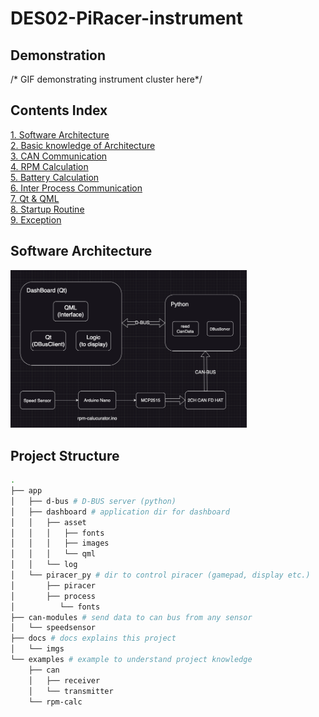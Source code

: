 # DES02-PiRacer-instrument
## Demonstration
/* GIF demonstrating instrument cluster here*/

## Contents Index
[1. Software Architecture](#software-architecture)  
[2. Basic knowledge of Architecture](./docs/basic-knowledge-of-the-architecture.md)  
[3. CAN Communication](./docs/CAN-Communication.md)  
[4. RPM Calculation](./docs/RPM-Calculation.md)  
[5. Battery Calculation](./docs/Battery_Level_Calculation.md)  
[6. Inter Process Communication](./docs/Inter-Process-Communication.md)  
[7. Qt & QML](./docs/Qt-QML.md)  
[8. Startup Routine](./docs/Startup-Routine.md)  
[9. Exception](./docs/Exception.md)  

## Software Architecture
<img src="./docs/imgs/software-architecture.png" width="75%" height="75%">

## Project Structure
``` bash
.
├── app
│   ├── d-bus # D-BUS server (python)
│   ├── dashboard # application dir for dashboard
│   │   ├── asset
│   │   │   ├── fonts
│   │   │   ├── images
│   │   │   └── qml
│   │   └── log
│   └── piracer_py # dir to control piracer (gamepad, display etc.)
│       ├── piracer
│       ├── process
│          └── fonts
├── can-modules # send data to can bus from any sensor
│   └── speedsensor
├── docs # docs explains this project
│   └── imgs
└── examples # example to understand project knowledge
    ├── can
    │   ├── receiver
    │   └── transmitter
    └── rpm-calc
```
